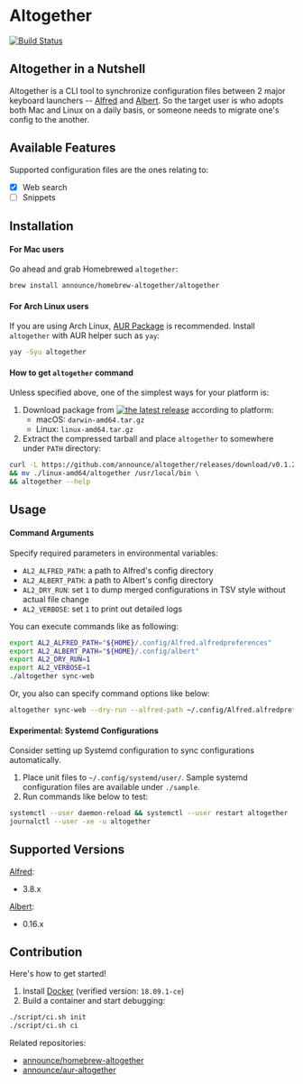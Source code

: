 Altogether
===

[![Build Status](https://dev.azure.com/announce/altogether/_apis/build/status/announce.altogether?branchName=master)](https://dev.azure.com/announce/altogether/_build/latest?definitionId=4&branchName=master)

## Altogether in a Nutshell

Altogether is a CLI tool to synchronize configuration files between 2 major keyboard launchers -- [Alfred](https://www.alfredapp.com/) and [Albert](https://albertlauncher.github.io/).
So the target user is who adopts both Mac and Linux on a daily basis, or someone needs to migrate one's config to the another.

## Available Features

Supported configuration files are the ones relating to:

* [x] Web search
* [ ] Snippets

## Installation

#### For Mac users

Go ahead and grab Homebrewed `altogether`:

```bash
brew install announce/homebrew-altogether/altogether
```

#### For Arch Linux users

If you are using Arch Linux, [AUR Package](https://aur.archlinux.org/packages/altogether/) is recommended.
Install `altogether` with AUR helper such as `yay`:

```bash
yay -Syu altogether
```

#### How to get `altogether` command

Unless specified above, one of the simplest ways for your platform is:

1. Download package from [![the latest release](https://img.shields.io/github/release/announce/altogether.svg?style=flat)](https://github.com/announce/altogether/releases/latest) according to platform:
    * macOS: `darwin-amd64.tar.gz`
    * Linux: `linux-amd64.tar.gz`
1. Extract the compressed tarball and place `altogether` to somewhere under `PATH` directory:

```bash
curl -L https://github.com/announce/altogether/releases/download/v0.1.2/linux-amd64.tar.gz | tar -zxvf - \
&& mv ./linux-amd64/altogether /usr/local/bin \
&& altogether --help
```

## Usage

#### Command Arguments

Specify required parameters in environmental variables:

* `AL2_ALFRED_PATH`: a path to Alfred's config directory
* `AL2_ALBERT_PATH`: a path to Albert's config directory
* `AL2_DRY_RUN`: set `1` to dump merged configurations in TSV style without actual file change
* `AL2_VERBOSE`: set `1` to print out detailed logs

You can execute commands like as following:

```bash
export AL2_ALFRED_PATH="${HOME}/.config/Alfred.alfredpreferences"
export AL2_ALBERT_PATH="${HOME}/.config/albert"
export AL2_DRY_RUN=1
export AL2_VERBOSE=1
./altogether sync-web
```

Or, you also can specify command options like below:

```bash
altogether sync-web --dry-run --alfred-path ~/.config/Alfred.alfredpreferences --albert-path ~/.config/testdata/albert
```

#### Experimental: Systemd Configurations

Consider setting up Systemd configuration to sync configurations automatically.

1. Place unit files to `~/.config/systemd/user/`. Sample systemd configuration files are available under `./sample`.
1. Run commands like below to test:

```bash
systemctl --user daemon-reload && systemctl --user restart altogether
journalctl --user -xe -u altogether
```

## Supported Versions

[Alfred](https://www.alfredapp.com/changelog/):

* 3.8.x

[Albert](https://albertlauncher.github.io/docs/changelog/):

* 0.16.x


## Contribution

Here's how to get started!

1. Install [Docker](https://docs.docker.com/install/) (verified version: `18.09.1-ce`)
1. Build a container and start debugging:
 
 ```bash
./script/ci.sh init
./script/ci.sh ci
```

Related repositories:

* [announce/homebrew-altogether](https://github.com/announce/homebrew-altogether)
* [announce/aur-altogether](https://github.com/announce/aur-altogether)
